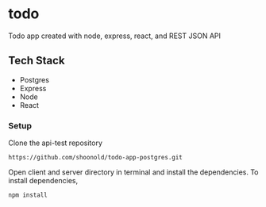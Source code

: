 # todo
Todo app created with node, express, react, and REST JSON API

## Tech Stack
- Postgres
- Express
- Node
- React

### Setup

Clone the api-test repository
```
https://github.com/shoonold/todo-app-postgres.git
```
Open client and server directory in terminal and install the dependencies. To install dependencies,
```
npm install

